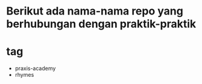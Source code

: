 # Berikut ada nama-nama repo yang berhubungan dengan praktik-praktik <h1> tag
- praxis-academy
- rhymes
